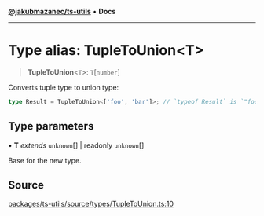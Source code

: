 [**@jakubmazanec/ts-utils**](../README.md) • **Docs**

---

# Type alias: TupleToUnion\<T\>

> **TupleToUnion**\<`T`\>: `T`\[`number`\]

Converts tuple type to union type:

```TypeScript
type Result = TupleToUnion<['foo', 'bar']>; // `typeof Result` is `"foo" | "bar"`
```

## Type parameters

• **T** _extends_ `unknown`[] \| readonly `unknown`[]

Base for the new type.

## Source

[packages/ts-utils/source/types/TupleToUnion.ts:10](https://github.com/jakubmazanec/js-tools/blob/9580d5f68de35b95719fd49b679b2d5576d49582/packages/ts-utils/source/types/TupleToUnion.ts#L10)

